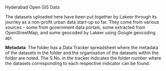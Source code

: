 Hyderabad Open GIS Data

The datasets uploaded here have been put together by Lakeer through its journey as a non-profit urban data start-up so far. They come from various sources - some from government data portals, some extracted from OpenStreetMap, and some geocoded by Lakeer using Google geocoding api.

**Metadata**:
The folder has a Data Tracker spreadsheet where the metadata of the datasets in the folder and the organisation of the datasets within the folder are noted. The S.No. in the tracker indicates the folder number where the datasets corresponding to each respective indicator can be found.
